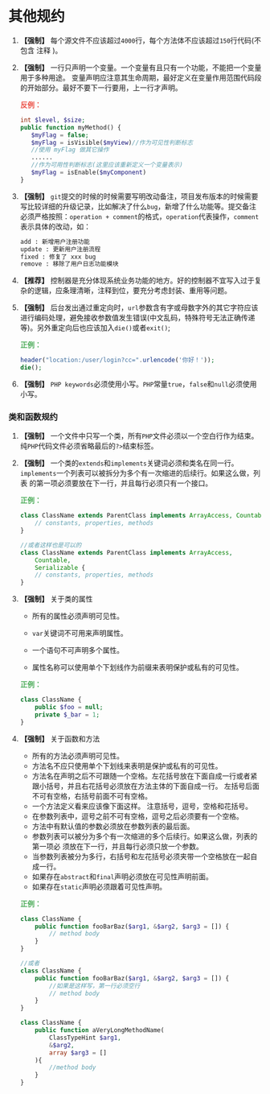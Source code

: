 # 其他规约

1. **【强制】** 每个源文件不应该超过`4000`行，每个方法体不应该超过`150`行代码(不包含 注释 )。

2. **【强制】** 一行只声明一个变量。一个变量有且只有一个功能，不能把一个变量用于多种用途。 变量声明应注意其生命周期，最好定义在变量作用范围代码段的开始部分。最好不要下一行要用，上一行才声明。

   **<font color='#ec5248'>反例：</font>**

	```php
	int $level, $size;
	public function myMethod() {
       $myFlag = false;
       $myFlag = isVisible($myView)//作为可见性判断标志
       //使用 myFlag 做其它操作
       ......
       //作为可用性判断标志(这里应该重新定义一个变量表示)
       $myFlag = isEnable($myComponent)
	}
	```

3. **【强制】** `git`提交的时候的时候需要写明改动备注，项目发布版本的时候需要写比较详细的升级记录，比如解决了什么`bug`，新增了什么功能等。提交备注必须严格按照：`operation + comment`的格式，`operation`代表操作，`comment`表示具体的改动，如：

   ```bash
   add : 新增用户注册功能
   update : 更新用户注册流程
   fixed : 修复了 xxx bug
   remove : 移除了用户日志功能模块
   ```

4. **【推荐】** 控制器是充分体现系统业务功能的地方。好的控制器不宜写入过于复杂的逻辑，应条理清晰，注释到位，要充分考虑封装、重用等问题。

5. **【强制】** 后台发出通过重定向时，`url`参数含有字或母数字外的其它字符应该进行编码处理，避免接收参数值发生错误(中文乱码，特殊符号无法正确传递等)。另外重定向后也应该加入`die()`或者`exit()`;

   **<font color='#4ead5b'>正例：</font>**

   ```php
   header("location:/user/login?cc=".urlencode('你好！'));
   die();
   ```

6. **【强制】** `PHP keywords`必须使用小写。`PHP`常量`true`，`false`和`null`必须使用小写。



### 类和函数规约

1. **【强制】** 一个文件中只写一个类，所有`PHP`文件必须以一个空白行作为结束。纯`PHP`代码文件必须省略最后的`?>`结束标签。

2. **【强制】** 一个类的`extends`和`implements`关键词必须和类名在同一行。`implements`一个列表可以被拆分为多个有一次缩进的后续行。如果这么做，列表 的第一项必须要放在下一行，并且每行必须只有一个接口。

   **<font color='#4ead5b'>正例：</font>**

   ```php
   class ClassName extends ParentClass implements ArrayAccess, Countable {
       // constants, properties, methods 
   }
   
   //或者这样也是可以的
   class ClassName extends ParentClass implements ArrayAccess,
       Countable,
       Serializable {
       // constants, properties, methods
   }
   ```

3. **【强制】** 关于类的属性

   - 所有的属性必须声明可见性。

   - `var`关键词不可用来声明属性。

   - 一个语句不可声明多个属性。

   - 属性名称可以使用单个下划线作为前缀来表明保护或私有的可见性。

   **<font color='#4ead5b'>正例：</font>**

   ```php
   class ClassName {
       public $foo = null;
       private $_bar = 1; 
   }
   ```

4. **【强制】** 关于函数和方法

   - 所有的方法必须声明可见性。
   - 方法名不应只使用单个下划线来表明是保护或私有的可见性。
   - 方法名在声明之后不可跟随一个空格。左花括号放在下面自成一行或者紧跟小括号，并且右花括号必须放在方法主体的下面自成一行。 左括号后面不可有空格，右括号前面不可有空格。
   - 一个方法定义看来应该像下面这样。 注意括号，逗号，空格和花括号。
   - 在参数列表中，逗号之前不可有空格，逗号之后必须要有一个空格。
   - 方法中有默认值的参数必须放在参数列表的最后面。
   - 参数列表可以被分为多个有一次缩进的多个后续行。如果这么做，列表的第一项必 须放在下一行，并且每行必须只放一个参数。
   - 当参数列表被分为多行，右括号和左花括号必须夹带一个空格放在一起自成一行。
   - 如果存在`abstract`和`final`声明必须放在可见性声明前面。
   - 如果存在`static`声明必须跟着可见性声明。

   **<font color='#4ead5b'>正例：</font>**

   ```php
   class ClassName {
       public function fooBarBaz($arg1, &$arg2, $arg3 = []) {
           // method body
       } 
   }
   
   //或者
   class ClassName {
       public function fooBarBaz($arg1, &$arg2, $arg3 = []) {
           //如果是这样写，第一行必须空行
           // method body 
       }
   }
   
   class ClassName {
       public function aVeryLongMethodName( 
           ClassTypeHint $arg1,
           &$arg2,
           array $arg3 = []
       ){
           //method body
       } 
   }
   ```

   
